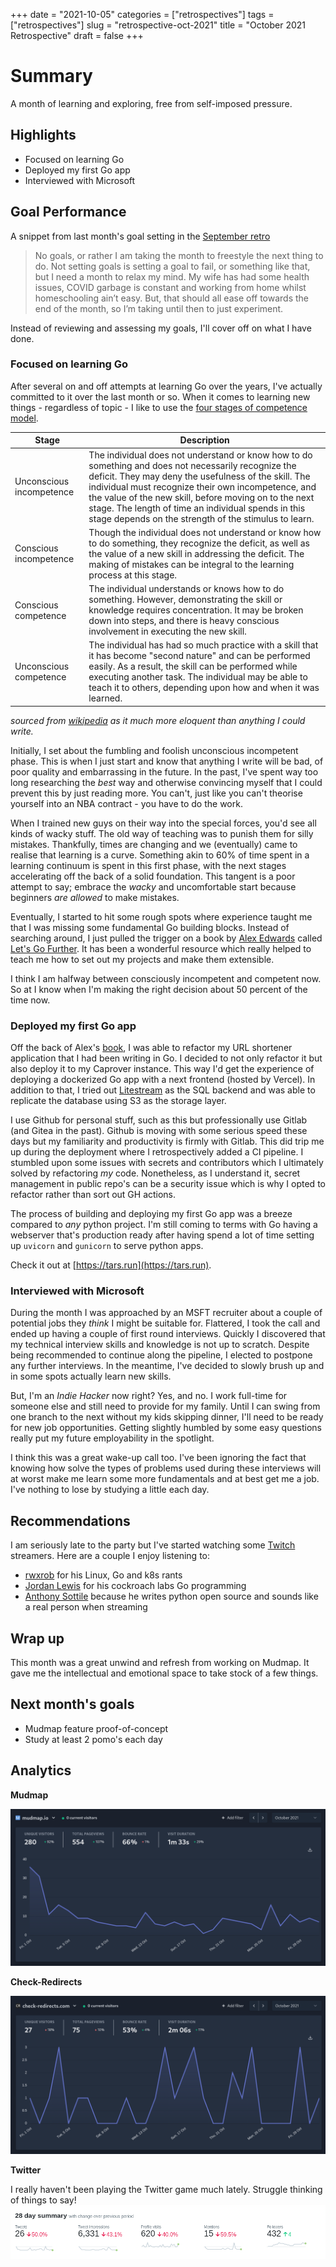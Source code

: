 +++
date = "2021-10-05"
categories = ["retrospectives"]
tags = ["retrospectives"]
slug = "retrospective-oct-2021"
title = "October 2021 Retrospective"
draft = false
+++

# Summary

A month of learning and exploring, free from self-imposed pressure.

## Highlights

- Focused on learning Go
- Deployed my first Go app
- Interviewed with Microsoft

## Goal Performance

A snippet from last month's goal setting in the [September retro][old-retro]

[old-retro]: /retrospectives/2021/retrospective-sept-2021/

>No goals, or rather I am taking the month to freestyle the next thing to do. Not setting goals 
is setting a goal to fail, or something like that, but I need a month to relax my mind. My wife 
has had some health issues, COVID garbage is constant and working from home whilst homeschooling 
ain’t easy. But, that should all ease off towards the end of the month, so I’m taking until then 
to just experiment.    

Instead of reviewing and assessing my goals, I'll cover off on what I have done.

### Focused on learning Go

After several on and off attempts at learning Go over the years, I've actually committed to it 
over the last month or so. When it comes to learning new things - regardless of topic - I like 
to use the [four stages of competence model][comp].

[comp]: https://en.wikipedia.org/wiki/Four_stages_of_competence

| Stage | Description |
|---|---|
| Unconscious incompetence | The individual does not understand or know how to do something and does not necessarily recognize the deficit. They may deny the usefulness of the skill. The individual must recognize their own incompetence, and the value of the new skill, before moving on to the next stage. The length of time an individual spends in this stage depends on the strength of the stimulus to learn. |
| Conscious incompetence | Though the individual does not understand or know how to do something, they recognize the deficit, as well as the value of a new skill in addressing the deficit. The making of mistakes can be integral to the learning process at this stage. |
| Conscious competence | The individual understands or knows how to do something. However, demonstrating the skill or knowledge requires concentration. It may be broken down into steps, and there is heavy conscious involvement in executing the new skill. |
| Unconscious competence | The individual has had so much practice with a skill that it has become "second nature" and can be performed easily. As a result, the skill can be performed while executing another task. The individual may be able to teach it to others, depending upon how and when it was learned. |

*sourced from [wikipedia][comp] as it much more eloquent than anything I could write.*

Initially, I set about the fumbling and foolish unconscious incompetent phase. This is when I 
just start and know that anything I write will be bad, of poor quality and embarrassing in the 
future. In the past, I've spent way too long researching the *best* way and otherwise convincing 
myself that I could prevent this by just reading more. You can't, just like you can't theorise 
yourself into an NBA contract - you have to do the work.

When I trained new guys on their way into the special forces, you'd see all kinds of wacky stuff.
The old way of teaching was to punish them for silly mistakes. Thankfully, times are changing 
and we (eventually) came to realise that learning is a curve. Something akin to 60% of time 
spent in a learning continuum is spent in this first phase, with the next stages accelerating 
off the back of a solid foundation. This tangent is a poor attempt to say; embrace the *wacky* 
and uncomfortable start because beginners *are allowed* to make mistakes.

Eventually, I started to hit some rough spots where experience taught me that I was missing some 
fundamental Go building blocks. Instead of searching around, I just pulled the trigger on a book 
by [Alex Edwards] called [Let's Go Further][lgf]. It has been a wonderful resource which really 
helped to teach me how to set out my projects and make them extensible.

I think I am halfway between consciously incompetent and competent now. So at I know when I'm 
making the right decision about 50 percent of the time now.

[alex edwards]: https://twitter.com/ajmedwards?lang=en
[lgf]: https://lets-go-further.alexedwards.net/

### Deployed my first Go app 

Off the back of Alex's [book][lgf], I was able to refactor my URL shortener application that I 
had been writing in Go. I decided to not only refactor it but also deploy it to my Caprover 
instance. This way I'd get the experience of deploying a dockerized Go app with a next frontend 
(hosted by Vercel). In addition to that, I tried out [Litestream] as the SQL backend and was 
able to replicate the database using S3 as the storage layer. 

I use Github for personal stuff, such as this but professionally use Gitlab (and Gitea in 
the past). Github is moving with some serious speed these days but my familiarity and 
productivity is firmly with Gitlab. This did trip me up during the deployment where I 
retrospectively added a CI pipeline. I stumbled upon some issues with secrets and contributors 
which I ultimately solved by refactoring *my* code. Nonetheless, as I understand it, secret 
management in public repo's can be a security issue which is why I opted to refactor rather than 
sort out GH actions. 

The process of building and deploying my first Go app was a breeze compared to *any* python 
project. I'm still coming to terms with Go having a webserver that's production ready after 
having spend a lot of time setting up `uvicorn` and `gunicorn` to serve python apps.

Check it out at [https://tars.run](https://tars.run).

[litestream]: https://litestream.io/

### Interviewed with Microsoft 

During the month I was approached by an MSFT recruiter about a couple of potential jobs they 
*think* I might be suitable for. Flattered, I took the call and ended up having a couple of 
first round interviews. Quickly I discovered that my technical interview skills and knowledge is 
not up to scratch. Despite being recommended to continue along the pipeline, I elected to 
postpone any further interviews. In the meantime, I've decided to slowly brush up and in some 
spots actually learn new skills.

But, I'm an *Indie Hacker* now right? Yes, and no. I work full-time for someone else and still 
need to provide for my family. Until I can swing from one branch to the next without my kids 
skipping dinner, I'll need to be ready for new job opportunities. Getting slightly humbled by 
some easy questions really put my future employability in the spotlight. 

I think this was a great wake-up call too. I've been ignoring the fact that knowing how solve 
the types of problems used during these interviews will at worst make me learn some more 
fundamentals and at best get me a job. I've nothing to lose by studying a little each day.

## Recommendations

I am seriously late to the party but I've started watching some [Twitch](https://twitch.tv) 
streamers. Here are a couple I enjoy listening to:

- [rwxrob](https://www.twitch.tv/rwxrob) for his Linux, Go and k8s rants
- [Jordan Lewis](https://www.twitch.tv/large__data__bank) for his cockroach labs Go programming
- [Anthony Sottile](https://www.twitch.tv/anthonywritescode) because he writes python open source and sounds like a real person when streaming

## Wrap up

This month was a great unwind and refresh from working on Mudmap. It gave me the intellectual 
and emotional space to take stock of a few things. 

## Next month's goals

- Mudmap feature proof-of-concept
- Study at least 2 pomo's each day


## Analytics

**Mudmap**

![](mm-oct.png 'Mudmap plausible stats for September 2021')

**Check-Redirects**

![](cr-oct.png 'Check-Redirects.com plausible stats for September 2021')

**Twitter**

I really haven't been playing the Twitter game much lately. Struggle thinking of things to say!
![](twit-oct.png '@dansult twitter stats for September 2021')



[mudmap]: https://mudmap.io/?utm_campaign=retro&utm_source=danielms&utm_medium=blog
